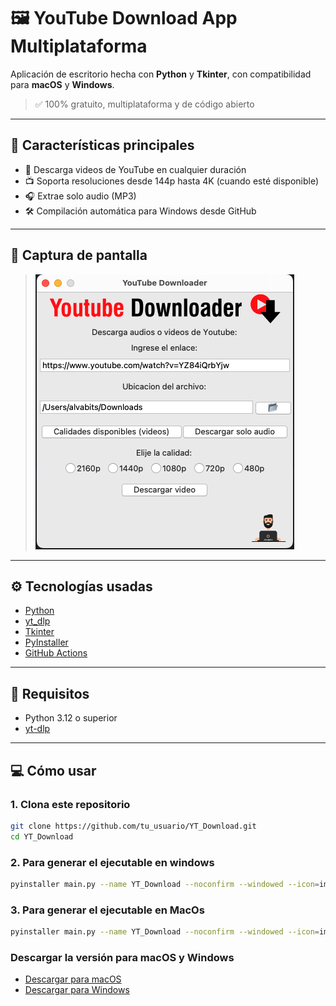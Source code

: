 # 🖼️ YouTube Download App Multiplataforma

Aplicación de escritorio hecha con **Python** y **Tkinter**, con compatibilidad para **macOS** y **Windows**.
> ✅ 100% gratuito, multiplataforma y de código abierto

---

## 🚀 Características principales

- 🔽 Descarga videos de YouTube en cualquier duración
- 📺 Soporta resoluciones desde 144p hasta 4K (cuando esté disponible)
- 🎧 Extrae solo audio (MP3)
- 🛠️ Compilación automática para Windows desde GitHub

---

## 📸 Captura de pantalla

> ![Vista previa de la app](assets/captura.png)

---

## ⚙️ Tecnologías usadas

- [Python](https://www.python.org/)
- [yt_dlp](https://github.com/yt-dlp/yt-dlp)
- [Tkinter](https://docs.python.org/3/library/tkinter.html)
- [PyInstaller](https://pyinstaller.org/)
- [GitHub Actions](https://github.com/features/actions)

---

## 🧩 Requisitos

- Python 3.12 o superior
- [yt-dlp](https://github.com/yt-dlp/yt-dlp)

---

## 💻 Cómo usar

### 1. Clona este repositorio

```bash
git clone https://github.com/tu_usuario/YT_Download.git
cd YT_Download
```

### 2. Para generar el ejecutable en windows
```bash
pyinstaller main.py --name YT_Download --noconfirm --windowed --icon=images/icono.ico --add-data "images;images"
```

### 3. Para generar el ejecutable en MacOs
```bash
pyinstaller main.py --name YT_Download --noconfirm --windowed --icon=images/icon.icns --add-data "images:images"

```

### Descargar la versión para macOS y Windows

- [Descargar para macOS](https://github.com/coalva94/YT_Download/actions/artifacts/YT_Download-macOS)
- [Descargar para Windows](https://github.com/coalva94/YT_Download/actions/artifacts/YT_Download-Windows)
